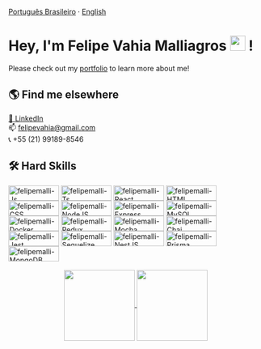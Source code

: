 <a href="/README.md">Português Brasileiro</a>
  ·
<a href="/README.us.md">English</a>

# Hey, I'm Felipe Vahia Malliagros <img src="https://media.giphy.com/media/hvRJCLFzcasrR4ia7z/giphy.gif" height="30px"> !

Please check out my <a href="https://felipemalli.com/">portfolio<a /> to learn more about me!

## 🌎 Find me elsewhere

[💼 LinkedIn](https://www.linkedin.com/in/felipe-vahia-malliagros/) <br>
:mailbox: felipevahia@gmail.com <br>
:telephone_receiver: +55 (21) 99189-8546

## 🛠️ Hard Skills

<div style="display: inline_block">
  <img align="center" alt="felipemalli-Js" height="30" width="100" src="https://img.shields.io/badge/JavaScript-F7DF1E?style=for-the-badge&logo=javascript&logoColor=black">
  <img align="center" alt="felipemalli-Ts" height="30" width="100" src="https://img.shields.io/badge/TypeScript-007ACC?style=for-the-badge&logo=typescript&logoColor=white">
  <img align="center" alt="felipemalli-React" height="30" width="100" src="https://img.shields.io/badge/React-20232A?style=for-the-badge&logo=react&logoColor=61DAFB">
  <img align="center" alt="felipemalli-HTML" height="30" width="100" src="https://camo.githubusercontent.com/7a6cbdfb7f27165fd8e8a8a802b424a3ed61bee3583af3fb905e598f714ef9ad/68747470733a2f2f696d672e736869656c64732e696f2f62616467652f2d48544d4c2d4533344632363f7374796c653d666f722d7468652d6261646765266c6f676f3d68746d6c35266c6f676f436f6c6f723d7768697465">
  <img align="center" alt="felipemalli-CSS" height="30" width="100" src="https://camo.githubusercontent.com/2a110c99be16f2df1956a169a270f4084e7a346f1c5f7b8cacdee39839520498/68747470733a2f2f696d672e736869656c64732e696f2f62616467652f2d4353532d3135373242363f7374796c653d666f722d7468652d6261646765266c6f676f3d63737333266c6f676f436f6c6f723d7768697465">
  <img align="center" alt="felipemalli-NodeJS" height="30" width="100" src="https://img.shields.io/badge/Node.js-43853D?style=for-the-badge&logo=node.js&logoColor=white">
  <img align="center" alt="felipemalli-Express" height="30" width="100" src="https://img.shields.io/badge/Express.js-000000?style=for-the-badge&logo=express&logoColor=white">
  <img align="center" alt="felipemalli-MySQL" height="30" width="100" src="https://img.shields.io/badge/MySQL-005C84?style=for-the-badge&logo=mysql&logoColor=white">
  <img align="center" alt="felipemalli-Docker" height="30" width="100" src="https://img.shields.io/badge/Docker-2496ED?style=for-the-badge&logo=docker&logoColor=white">
  <img align="center" alt="felipemalli-Redux" height="30" width="100" src="https://img.shields.io/badge/Redux-593D88?style=for-the-badge&logo=redux&logoColor=white">
  <img align="center" alt="felipemalli-Mocha" height="30" width="100" src="https://img.shields.io/badge/Mocha-8D6748?style=for-the-badge&logo=Mocha&logoColor=white">
  <img align="center" alt="felipemalli-Chai" height="30" width="100" src="https://camo.githubusercontent.com/29e2e570d5070876a8caeae59e4b26b45a3525559d81d17d5f2893f7da93e029/68747470733a2f2f696d672e736869656c64732e696f2f62616467652f436861692d6637653963383f7374796c653d666f722d7468652d6261646765266c6f676f3d6d6f636861266c6f676f436f6c6f723d613834643435">
  <img align="center" alt="felipemalli-Jest" height="30" width="100" src="https://img.shields.io/badge/Jest-C21325?style=for-the-badge&logo=jest&logoColor=white">
  <img align="center" alt="felipemalli-Sequelize" height="30" width="100" src="https://img.shields.io/badge/Sequelize-52B0E7?style=for-the-badge&logo=Sequelize&logoColor=white">
   <img align="center" alt="felipemalli-NestJS" height="30" width="100" src="https://img.shields.io/badge/nestjs-E0234E?style=for-the-badge&logo=nestjs&logoColor=white">
   <img align="center" alt="felipemalli-Prisma" height="30" width="100" src="https://img.shields.io/badge/Prisma-3982CE?style=for-the-badge&logo=Prisma&logoColor=white">
   <img align="center" alt="felipemalli-MongoDB" height="30" width="100" src="https://img.shields.io/badge/MongoDB-4EA94B?style=for-the-badge&logo=mongodb&logoColor=white"><br>

<div align="center">
  <a href="https://github.com/felipemalli">
  <br>
    <img align="center" height="140em" src="https://github-readme-stats.vercel.app/api?username=felipemalli&count_private=true&show_icons=true&theme=nord" />
  </a>
  <a href="https://github.com/felipemalli">
    <img align="center" height="140em" src="https://github-readme-stats.vercel.app/api/top-langs/?username=felipemalli&hide=css&langs_count=8&theme=nord&layout=compact" />
  </a>
</div>
